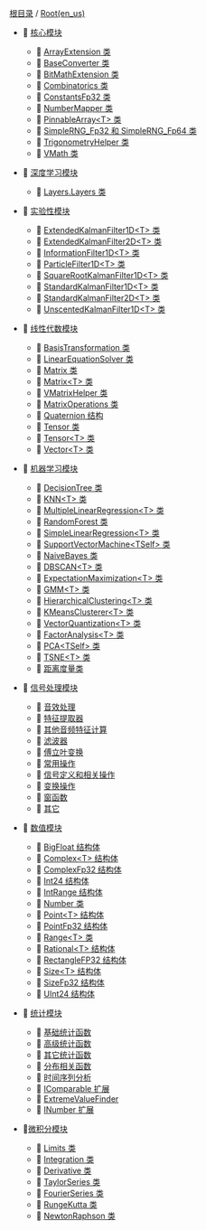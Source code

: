 [根目录](https://github.com/vorcyc/Vorcyc.Mathematics/wiki) / [Root(en_us)](README-en_us)

* :ledger: [核心模块](Module_Core)
  * :bookmark: [ArrayExtension 类](Module_Core#vorcycmathematicsarrayextension-%E7%B1%BB)
  * :bookmark: [BaseConverter 类](Module_Core#vorcycmathematicsbaseconverter-%E7%B1%BB)
  * :bookmark: [BitMathExtension 类](Module_Core#vorcycmathematicsbitmathextension-%E7%B1%BB)
  * :bookmark: [Combinatorics 类](Module_Core#VorcycMathematicsCombinatorics-%E7%B1%BB)
  * :bookmark: [ConstantsFp32 类](Module_Core#vorcycmathematicsconstantsfp32-%E7%B1%BB)
  * :bookmark: [NumberMapper 类](Module_Core#vorcycmathematicsnumbermapper-%E7%B1%BB)
  * :bookmark: [PinnableArray&lt;T> 类](Module_Core#vorcycmathematicspinnablearray-%E7%B1%BB)
  * :bookmark: [SimpleRNG_Fp32 和 SimpleRNG_Fp64 类](Module_Core#simplerng_fp32-%E5%92%8C-simplerng_fp64-%E7%B1%BB)
  * :bookmark: [TrigonometryHelper 类](Module_Core#vorcycmathematicstrigonometryhelper-%E7%B1%BB)
  * :bookmark: [VMath 类](Module_Core#vmath-%E7%B1%BB)

* :ledger: [深度学习模块](Module_DeepLearning)
  * :bookmark: [Layers.Layers 类](Module_DeepLearning#vorcycmathematicsdeeplearninglayerslayers-%E7%B1%BB)

* :ledger: [实验性模块](Module_Experimental)
  * :bookmark: [ExtendedKalmanFilter1D&lt;T> 类](Module_Experimental#extendedkalmanfilter1dt-%E7%B1%BB)
  * :bookmark: [ExtendedKalmanFilter2D&lt;T> 类](Module_Experimental#extendedkalmanfilter2dt-%E7%B1%BB)
  * :bookmark: [InformationFilter1D&lt;T> 类](Module_Experimental#informationfilter1dt-%E7%B1%BB)
  * :bookmark: [ParticleFilter1D&lt;T> 类](Module_Experimental#particlefilter1dt-%E7%B1%BB)
  * :bookmark: [SquareRootKalmanFilter1D&lt;T> 类](Module_Experimental#squarerootkalmanfilter1dt-%E7%B1%BB)
  * :bookmark: [StandardKalmanFilter1D&lt;T> 类](Module_Experimental#standardkalmanfilter1dt-%E7%B1%BB)
  * :bookmark: [StandardKalmanFilter2D&lt;T> 类](Module_Experimental#standardkalmanfilter2dt-%E7%B1%BB)
  * :bookmark: [UnscentedKalmanFilter1D&lt;T> 类](Module_Experimental#unscentedkalmanfilter1dt-%E7%B1%BB)

* :ledger: [线性代数模块](Module_LinearAlgebra)
  * :bookmark: [BasisTransformation 类](Module_LinearAlgebra#vorcycmathematicslinearalgebrabasistransformation-%E7%B1%BB)
  * :bookmark: [LinearEquationSolver 类](Module_LinearAlgebra#vorcycmathematicslinearalgebralinearequationsolver-%E7%B1%BB)
  * :bookmark: [Matrix 类](Module_LinearAlgebra#vorcycmathematicslinearalgebramatrix-%E7%B1%BB)
  * :bookmark: [Matrix&lt;T> 类](Module_LinearAlgebra#vorcycmathematicslinearalgebramatrixt-%E7%B1%BB)
  * :bookmark: [VMatrixHelper 类](Module_LinearAlgebra#vorcycmathematicslinearalgebramatrixhelper-%E7%B1%BB)
  * :bookmark: [MatrixOperations 类](Module_LinearAlgebra#vorcycmathematicslinearalgebramatrixoperations-%E7%B1%BB)
  * :bookmark: [Quaternion 结构](Module_LinearAlgebra#vorcycmathematicslinearalgebraquaternion-%E7%BB%93%E6%9E%84)
  * :bookmark: [Tensor 类](Module_LinearAlgebra#vorcycmathematicslinearalgebratensor-%E7%B1%BB)
  * :bookmark: [Tensor&lt;T> 类](Module_LinearAlgebra#vorcycmathematicslinearalgebratensort-%E7%B1%BB)
  * :bookmark: [Vector&lt;T> 类](Module_LinearAlgebra#vorcycmathematicslinearalgebravectort-%E7%B1%BB)

* :ledger: [机器学习模块](Module_MachineLearning)
  * :bookmark: [DecisionTree 类](Module_MachineLearning#vorcycmathematicsmachinelearningdecisiontree-%E7%B1%BB)
  * :bookmark: [KNN&lt;T> 类](Module_MachineLearning#vorcycmathematicsmachinelearningknnt-%E7%B1%BB)
  * :bookmark: [MultipleLinearRegression&lt;T> 类](Module_MachineLearning#vorcycmathematicsmachinelearningmultiplelinearregressiont-%E7%B1%BB)
  * :bookmark: [RandomForest 类](Module_MachineLearning#vorcycmathematicsmachinelearningrandomforest-%E7%B1%BB)
  * :bookmark: [SimpleLinearRegression&lt;T> 类](Module_MachineLearning#vorcycmathematicsmachinelearningsimplelinearregressiont-%E7%B1%BB)
  * :bookmark: [SupportVectorMachine&lt;TSelf> 类](Module_MachineLearning#vorcycmathematicsmachinelearningsupportvectormachinetself-%E7%B1%BB)
  * :bookmark: [NaiveBayes 类](Module_MachineLearning#vorcycmathematicsmachinelearningclassficationnaivebayes-%E7%B1%BB)
  * :bookmark: [DBSCAN&lt;T> 类](Module_MachineLearning#vorcycmathematicsmachinelearningclusteringdbscant-%E7%B1%BB)
  * :bookmark: [ExpectationMaximization&lt;T> 类](Module_MachineLearning#vorcycmathematicsmachinelearningclusteringexpectationmaximizationt-%E7%B1%BB)
  * :bookmark: [GMM&lt;T> 类](Module_MachineLearning#vorcycmathematicsmachinelearningclusteringgmmt-%E7%B1%BB)
  * :bookmark: [HierarchicalClustering&lt;T> 类](Module_MachineLearning#vorcycmathematicsmachinelearningclusteringhierarchicalclusteringt-%E7%B1%BB)
  * :bookmark: [KMeansClusterer&lt;T> 类](Module_MachineLearning#vorcycmathematicsmachinelearningclusteringkmeansclusterert-%E7%B1%BB)
  * :bookmark: [VectorQuantization&lt;T> 类](Module_MachineLearning#vorcycmathematicsmachinelearningclusteringvectorquantizationt-%E7%B1%BB)
  * :bookmark: [FactorAnalysis&lt;T> 类](Module_MachineLearning#vorcycmathematicsmachinelearningdimensionalityreductionfactoranalysist-%E7%B1%BB)
  * :bookmark: [PCA&lt;TSelf> 类](Module_MachineLearning#vorcycmathematicsmachinelearningdimensionalityreductionpcatself-%E7%B1%BB)
  * :bookmark: [TSNE&lt;T> 类](Module_MachineLearning#vorcycmathematicsmachinelearningdimensionalityreductiontsnet-%E7%B1%BB)
  * :bookmark: [距离度量类](Module_MachineLearning#%E8%B7%9D%E7%A6%BB%E5%BA%A6%E9%87%8F%E7%B1%BB)

* :ledger: [信号处理模块](Module_SignalProcessing)
  * :bookmark: [音效处理](Module_SignalProcessing_Effects)
  * :bookmark: [特征提取器](Module_SignalProcessing_FeatureExtractors)
  * :bookmark: [其他音频特征计算](Module_SignalProcessing_Features)
  * :bookmark: [滤波器](Module_SignalProcessing_Filters)
  * :bookmark: [傅立叶变换](Module_SignalProcessing_Fourier)
  * :bookmark: [常用操作](Module_SignalProcessing_Operations)
  * :bookmark: [信号定义和相关操作](Module_SignalProcessing_Signals)
  * :bookmark: [变换操作](Module_SignalProcessing_Transforms)
  * :bookmark: [窗函数](Module_SignalProcessing_Windowing)
  * :bookmark: [其它](Module_SignalProcessing_Others)

* :ledger: [数值模块](Module_Numerics)
  * :bookmark: [BigFloat 结构体](Module_Numerics#1-vorcycmathematicsnumericsbigfloat-%E7%BB%93%E6%9E%84%E4%BD%93)
  * :bookmark: [Complex&lt;T> 结构体](Module_Numerics#2-vorcycmathematicsnumericscomplext-%E7%BB%93%E6%9E%84%E4%BD%93)
  * :bookmark: [ComplexFp32 结构体](Module_Numerics#3-vorcycmathematicsnumericscomplexfp32-%E7%BB%93%E6%9E%84%E4%BD%93)
  * :bookmark: [Int24 结构体](Module_Numerics#4-vorcycmathematicsnumericsint24-%E7%BB%93%E6%9E%84%E4%BD%93)
  * :bookmark: [IntRange 结构体](Module_Numerics#5-vorcycmathematicsnumericsintrange-%E7%BB%93%E6%9E%84%E4%BD%93)
  * :bookmark: [Number 类](Module_Numerics#6-vorcycmathematicsnumericsnumber-%E7%B1%BB)
  * :bookmark: [Point&lt;T> 结构体](Module_Numerics#7-vorcycmathematicsnumericspointt-%E7%BB%93%E6%9E%84%E4%BD%93)
  * :bookmark: [PointFp32 结构体](Module_Numerics#8-vorcycmathematicsnumericspointfp32-%E7%BB%93%E6%9E%84%E4%BD%93)
  * :bookmark: [Range&lt;T> 类](Module_Numerics#9-vorcycmathematicsnumericsranget-%E7%B1%BB)
  * :bookmark: [Rational&lt;T> 结构体](Module_Numerics#10-vorcycmathematicsnumericsrationalt-%E7%BB%93%E6%9E%84%E4%BD%93)
  * :bookmark: [RectangleFP32 结构体](Module_Numerics#11-vorcycmathematicsnumericsrectanglefp32-%E7%BB%93%E6%9E%84%E4%BD%93)
  * :bookmark: [Size&lt;T> 结构体](Module_Numerics#12-vorcycmathematicsnumericssizet-%E7%BB%93%E6%9E%84%E4%BD%93)
  * :bookmark: [SizeFp32 结构体](Module_Numerics#13-vorcycmathematicsnumericssizefp32-%E7%BB%93%E6%9E%84%E4%BD%93)
  * :bookmark: [UInt24 结构体](Module_Numerics#14-vorcycmathematicsnumericsuint24-%E7%BB%93%E6%9E%84%E4%BD%93)

* :ledger: [统计模块](Module_Statistics)
  * :bookmark: [基础统计函数](Module_Statistics_Basic)
  * :bookmark: [高级统计函数](Module_Statistics_Advanced)
  * :bookmark: [其它统计函数](Module_Statistics_Others)
  * :bookmark: [分布相关函数](Module_Statistics_Distribution)
  * :bookmark: [时间序列分析](Module_Statistics_TimeSeriesAnalysis)
  * :bookmark: [IComparable 扩展](Module_Statistics_IComparableExtension)
  * :bookmark: [ExtremeValueFinder](Module_Statistics_ExtremeValueFinder)
  * :bookmark: [INumber 扩展](Module_Statistics_INumberExtension)

* :ledger:[微积分模块](Module_Calculus)
  - :bookmark: [Limits 类](Module_Calculus#vorcycmathematicscalculuslimits-类)
  - :bookmark: [Integration 类](Module_Calculus#vorcycmathematicscalculusintegration-类)
  - :bookmark: [Derivative 类](Module_Calculus#vorcycmathematicscalculusderivative-类)
  - :bookmark: [TaylorSeries 类](Module_Calculus#vorcycmathematicscalculusseriestaylorseries-类)
  - :bookmark: [FourierSeries 类](Module_Calculus#vorcycmathematicscalculusseriesfourierseries-类)
  - :bookmark: [RungeKutta 类](Module_Calculus#vorcycmathematicscalculusnumericalmethodsrungekutta-类)
  - :bookmark: [NewtonRaphson 类](Module_Calculus#vorcycmathematicscalculusnumericalmethodsnewtonraphson-类)
